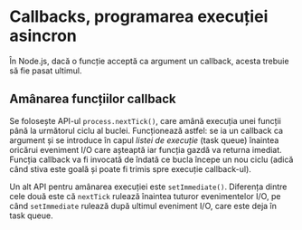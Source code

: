 # Callbacks, programarea execuției asincron

În Node.js, dacă o funcție acceptă ca argument un callback, acesta trebuie să fie pasat ultimul.

## Amânarea funcțiilor callback

Se folosește API-ul `process.nextTick()`, care amână execuția unei funcții până la următorul ciclu al buclei. Funcționează astfel: se ia un callback ca argument și se introduce în capul *listei de execuție* (task queue) înaintea oricărui eveniment I/O care așteaptă iar funcția gazdă va returna imediat. Funcția callback va fi invocată de îndată ce bucla începe un nou ciclu (adică când stiva este goală și poate fi trimis spre execuție callback-ul).

Un alt API pentru amânarea execuției este `setImmediate()`. Diferența dintre cele două este că `nextTick` rulează înaintea tuturor evenimentelor I/O, pe când `setImmediate` rulează după ultimul eveniment I/O, care este deja în task queue.
